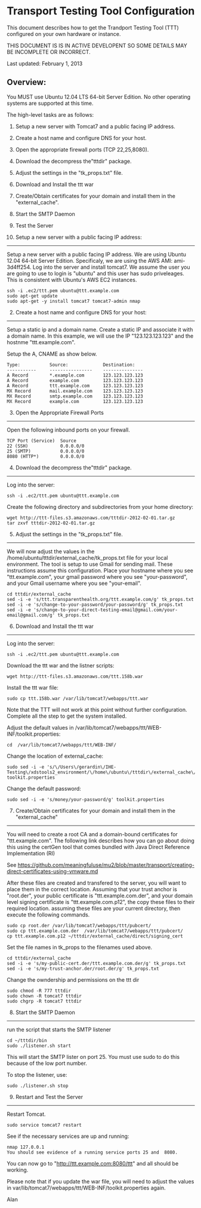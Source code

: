 Transport Testing Tool Configuration
====================================

This document describes how to get the Trandport Testing Tool (TTT) configured
on your own hardware or instance.

THIS DOCUMENT IS IS IN ACTIVE DEVELOPENT SO SOME DETAILS MAY BE INCOMPLETE OR
INCORRECT.

Last updated: February 1, 2013

Overview:
---------


You MUST use Ubuntu 12.04 LTS 64-bit Server Edition.  No other operating systems
are supported at this time.

The high-level tasks are as follows:

1. Setup a new server with Tomcat7 and a public facing IP address.
2. Create a host name and configure DNS for your host.
3. Open the appropriate firewall ports (TCP 22,25,8080).
4. Download the decompress the"tttdir" package.
5. Adjust the settings in the "tk_props.txt" file.
6. Download and Install the ttt war 
7. Create/Obtain certificates for your domain and install them in the "external_cache".
8. Start the SMTP Daemon
9. Test the Server


1. Setup a new server with a public facing IP address:
------------------------------------------------------

Setup a new server with a public facing IP address.  We are using Ubuntu
12.04 64-bit Server Edition.  Specificaly, we are using the AWS AMI:
ami-3d4ff254. Log into the server and install tomcat7. We assume the user you
are going to use to login is "ubuntu" and this user has sudo priveleages.
This is consistent with Ubuntu's AWS EC2 instances.

    ssh -i .ec2/ttt.pem ubuntu@ttt.example.com
    sudo apt-get update
    sudo apt-get -y install tomcat7 tomcat7-admin nmap


2. Create a host name and configure DNS for your host:
------------------------------------------------------

Setup a static ip and a domain name. Create a static IP and associate  it with
a domain name. In this example, we will use the IP  "123.123.123.123" and the
hostnme "ttt.example.com".

Setup the A, CNAME as show below.
 
    Type:           Source:             Destination:
    -----------     ----------------    ---------------
    A Record        *.example.com       123.123.123.123	
    A Record	    example.com         123.123.123.123
    A Record	    ttt.example.com     123.123.123.123	
    MX Record       mail.example.com    123.123.123.123
    MX Record       smtp.example.com    123.123.123.123	
    MX Record       example.com         123.123.123.123	


3. Open the Appropriate Firewall Ports 
--------------------------------------

Open the following inbound ports on your firewall.

    TCP Port (Service)	Source
    22 (SSH)	        0.0.0.0/0	
    25 (SMTP)           0.0.0.0/0
    8080 (HTTP*)        0.0.0.0/0	


4. Download the decompress the"tttdir" package.
-----------------------------------------------

Log into the server:

    ssh -i .ec2/ttt.pem ubuntu@ttt.example.com

Create the following directory and subdirectories from your home directory:

    wget http://ttt-files.s3.amazonaws.com/tttdir-2012-02-01.tar.gz
    tar zxvf tttdir-2012-02-01.tar.gz


5. Adjust the settings in the "tk_props.txt" file.
---------------------------------------------------------------
    
We will now adjust the values in the /home/ubuntu/tttdir/external_cache/tk_props.txt
file for your local environment. The tool is setup to use Gmail for sending mail.
These instructions assume this configuration. Place your hostname where you see
"ttt.example.com", your gmail password where you see "your-password", and your
Gmail username where you see "your-email".
    
    cd tttdir/external_cache
    sed -i -e 's/ttt.transparenthealth.org/ttt.example.com/g' tk_props.txt
    sed -i -e 's/change-to-your-password/your-password/g' tk_props.txt
    sed -i -e 's/change-to-your-direct-testing-email@gmail.com/your-email@gmail.com/g' tk_props.txt


6. Download and Install the ttt war 
-----------------------------------

Log into the server:

    ssh -i .ec2/ttt.pem ubuntu@ttt.example.com
    
Download the ttt war and the listner scripts:


    wget http://ttt-files.s3.amazonaws.com/ttt.158b.war
        

Install the ttt war file:

    sudo cp ttt.158b.war /var/lib/tomcat7/webapps/ttt.war

Note that the TTT will not work at this point without further configuration.
Complete all the step to get the system installed.

Adjust the default values in /var/lib/tomcat7/webapps/ttt/WEB-INF/toolkit.properties:
    
    cd  /var/lib/tomcat7/webapps/ttt/WEB-INF/

Change the location of external_cache:

    sudo sed -i -e 's/\/Users\/gerardin\/IHE-Testing\/xdstools2_environment/\/home\/ubuntu\/tttdir\/external_cache\//g' toolkit.properties

Change the default password:

    sudo sed -i -e 's/money/your-password/g' toolkit.properties


7. Create/Obtain certificates for your domain and install them in the "external_cache"
--------------------------------------------------------------------------------------

You will need to create a root CA and a domain-bound certificates for "ttt.example.com".
The following link describes how you can go about doing this using the certGen
tool that comes bundled with Java Direct Reference Implementation (RI)

See https://github.com/meaningfuluse/mu2/blob/master/transport/creating-direct-certificates-using-vmware.md

After these files are created and transfered to the server, you will want to
place them in the correct location. Assuming that your trust anchor is "root.der",
your public certificate is "ttt.example.com.der", and your domain level signing
certificate is "ttt.example.com.p12", the copy these files to their required
location. assuming these files are your current directory, then execute the
following commands.

    sudo cp root.der /var/lib/tomcat7/webapps/ttt/pubcert/
    sudo cp ttt.example.com.der  /var/lib/tomcat7/webapps/ttt/pubcert/
    cp ttt.example.com.p12 ~/tttdir/external_cache/direct/signing_cert
    
    
Set the file names in tk_props to the filenames used above.
    
    cd tttdir/external_cache
    sed -i -e 's/my-public-cert.der/ttt.example.com.der/g' tk_props.txt
    sed -i -e 's/my-trust-anchor.der/root.der/g' tk_props.txt


Change the owndership and permissions on the ttt dir

    sudo chmod -R 777 tttdir
    sudo chown -R tomcat7 tttdir
    sudo chgrp -R tomcat7 tttdir

8. Start the SMTP Daemon
------------------------

run the script that starts the SMTP listener

    cd ~/tttdir/bin
    sudo ./listener.sh start
    
This will start the SMTP lister on port 25.  You must use sudo to do this
because of the low port number.
    
To stop the listener, use:

    sudo ./listener.sh stop
    

9. Restart and Test the Server
------------------------------

Restart Tomcat.

    sudo service tomcat7 restart


See if the necessary services are up and running:


    nmap 127.0.0.1
    You should see evidence of a running service ports 25 and  8080.
    
You can now go to "http://ttt.example.com:8080/ttt" and all should be working.

Please note that if you update the war file, you will need to adjust the values
in var/lib/tomcat7/webapps/ttt/WEB-INF/toolkit.properties again.

Alan

